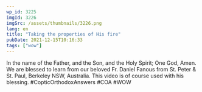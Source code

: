 ```yaml
---
wp_id: 3225
imgId: 3226
imgSrc: /assets/thumbnails/3226.png
lang: en
title: "Taking the properties of His fire"
pubDate: 2021-12-15T10:16:33
tags: ["wow"]
---
```


<!-- page: 6 -->

<p>In the name of the Father, and the Son, and the Holy Spirit; One God, Amen. We are blessed to learn from our beloved Fr. Daniel Fanous from St. Peter &amp; St. Paul, Berkeley NSW, Australia. This video is of course used with his blessing. #CopticOrthodoxAnswers​ #COA​ #WOW​</p>
